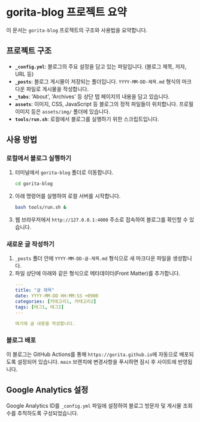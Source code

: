 # gorita-blog 프로젝트 요약

이 문서는 `gorita-blog` 프로젝트의 구조와 사용법을 요약합니다.

## 프로젝트 구조

- **`_config.yml`**: 블로그의 주요 설정을 담고 있는 파일입니다. (블로그 제목, 저자, URL 등)
- **`_posts`**: 블로그 게시물이 저장되는 폴더입니다. `YYYY-MM-DD-제목.md` 형식의 마크다운 파일로 게시물을 작성합니다.
- **`_tabs`**: 'About', 'Archives' 등 상단 탭 페이지의 내용을 담고 있습니다.
- **`assets`**: 이미지, CSS, JavaScript 등 블로그의 정적 파일들이 위치합니다. 프로필 이미지 등은 `assets/img/` 폴더에 있습니다.
- **`tools/run.sh`**: 로컬에서 블로그를 실행하기 위한 스크립트입니다.

## 사용 방법

### 로컬에서 블로그 실행하기

1.  터미널에서 `gorita-blog` 폴더로 이동합니다.
    ```bash
    cd gorita-blog
    ```
2.  아래 명령어를 실행하여 로컬 서버를 시작합니다.
    ```bash
    bash tools/run.sh &
    ```
3.  웹 브라우저에서 `http://127.0.0.1:4000` 주소로 접속하여 블로그를 확인할 수 있습니다.

### 새로운 글 작성하기

1.  `_posts` 폴더 안에 `YYYY-MM-DD-글-제목.md` 형식으로 새 마크다운 파일을 생성합니다.
2.  파일 상단에 아래와 같은 형식으로 메타데이터(Front Matter)를 추가합니다.
    ```yaml
    ---
    title: "글 제목"
    date: YYYY-MM-DD HH:MM:SS +0900
    categories: [카테고리1, 카테고리2]
    tags: [태그1, 태그2]
    ---

    여기에 글 내용을 작성합니다.
    ```

### 블로그 배포

이 블로그는 GitHub Actions를 통해 `https://gorita.github.io`에 자동으로 배포되도록 설정되어 있습니다. `main` 브랜치에 변경사항을 푸시하면 잠시 후 사이트에 반영됩니다.

## Google Analytics 설정

Google Analytics ID를 `_config.yml` 파일에 설정하여 블로그 방문자 및 게시물 조회수를 추적하도록 구성되었습니다.

